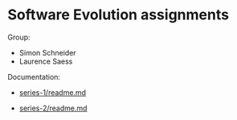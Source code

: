 # Software Evolution assignments

Group: 

* Simon Schneider
* Laurence Saess

Documentation:

* [series-1/readme.md](https://github.com/schneider-simon/uva-software-evolution/tree/master/src/series1)

* [series-2/readme.md](https://github.com/schneider-simon/uva-software-evolution/tree/master/src/series2)